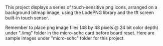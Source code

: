 This project displays a series of touch-sensitive png icons, arranged on a background bitmap image, using the LodePNG library and the tft screen built-in touch sensor.

Remember to place png image files (48 by 48 pixels @ 24 bit color depth) under "./img" folder in the micro-sdhc card before board reset. Here are sample images under "micro-sdhc" folder for this project.
